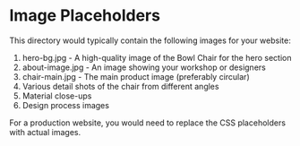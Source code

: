 # Image Placeholders

This directory would typically contain the following images for your website:

1. hero-bg.jpg - A high-quality image of the Bowl Chair for the hero section
2. about-image.jpg - An image showing your workshop or designers
3. chair-main.jpg - The main product image (preferably circular)
4. Various detail shots of the chair from different angles
5. Material close-ups
6. Design process images

For a production website, you would need to replace the CSS placeholders with actual images.